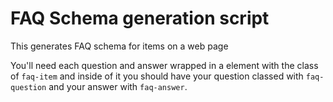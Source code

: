 # FAQ Schema generation script
This generates FAQ schema for items on a web page

You'll need each question and answer wrapped in a element with the class of `faq-item` and inside of it you should have your question classed with `faq-question` and your answer with `faq-answer`.
